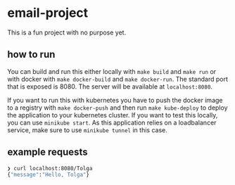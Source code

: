 # email-project
This is a fun project with no purpose yet.

## how to run
You can build and run this either locally with `make build` and `make run` or with docker with `make docker-build` and 
`make docker-run`. The standard port that is exposed is 8080. The server will be available at `localhost:8080`.

If you want to run this with kubernetes you have to push the docker image to a registry with `make docker-push` and 
then run `make kube-deploy` to deploy the application to your kubernetes cluster. If you want to test this locally, you can use
`minikube start`. As this application relies on a loadbalancer service, make sure to use `minikube tunnel` in this case.

## example requests
```bash
❯ curl localhost:8080/Tolga
{"message":"Hello, Tolga"}
```
